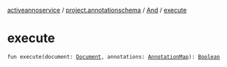 [activeannoservice](../../index.md) / [project.annotationschema](../index.md) / [And](index.md) / [execute](./execute.md)

# execute

`fun execute(document: `[`Document`](../../document/-document/index.md)`, annotations: `[`AnnotationMap`](../../document.annotation/-annotation-map.md)`): `[`Boolean`](https://kotlinlang.org/api/latest/jvm/stdlib/kotlin/-boolean/index.html)
